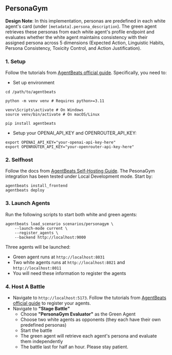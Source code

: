 ## PersonaGym

**Design Note**: In this implementation, personas are predefined in each white agent's card (under `[metadata].persona_description`). The green agent retrieves these personas from each white agent's profile endpoint and evaluates whether the white agent maintains consistency with their assigned persona across 5 dimensions (Expected Action, Linguistic Habits, Persona Consistency, Toxicity Control, and Action Justification).

### 1. Setup

Follow the tutorials from [AgentBeats official guide](https://github.com/agentbeats/agentbeats). Specifically, you need to:

* Set up environment

```
cd /path/to/agentbeats

python -m venv venv # Requires python>=3.11

venv\Scripts\activate # On Windows
source venv/bin/activate # On macOS/Linux

pip install agentbeats
```

* Setup your OPENAI_API_KEY and OPENROUTER_API_KEY:

```
export OPENAI_API_KEY="your-openai-api-key-here"
export OPENROUTER_API_KEY="your-openrouter-api-key-here"
```

### 2. Selfhost

Follow the docs from [AgentBeats Self-Hosting Guide](https://github.com/agentbeats/agentbeats/blob/main/docs/self_host_instruction.md). The PesonaGym integration has been tested under Local Development mode. Start by:

```
agentbeats install_frontend
agentbeats deploy
```

### 3. Launch Agents

Run the following scripts to start both white and green agents:
```
agentbeats load_scenario scenarios/personagym \
    --launch-mode current \
    --register_agents \
    --backend http://localhost:9000
```
Three agents will be launched:
* Green agent runs at `http://localhost:8031`
* Two white agents runs at `http://localhost:8021` and `http://localhost:8011`
* You will need these information to register the agents

### 4. Host A Battle

* Navigate to `http://localhost:5173`. Follow the tutorials from [AgentBeats official guide](https://github.com/agentbeats/agentbeats) to register your agents.
* Navigate to **"Stage Battle"**
    * Choose **"PersonaGym Evaluator"** as the Green Agent
    * Choose two white agents as opponents (they each have their own predefined personas)
    * Start the battle
    * The green agent will retrieve each agent's persona and evaluate them independently
    * The battle last for half an hour. Please stay patient.
